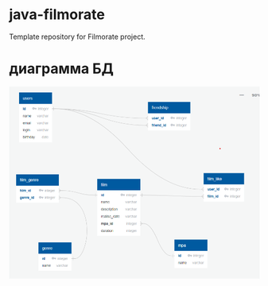 # java-filmorate
Template repository for Filmorate project.
# диаграмма БД

![](https://github.com/anastasiaelis/java-filmorate/blob/add-database/src/main/resources/diagramma.png)